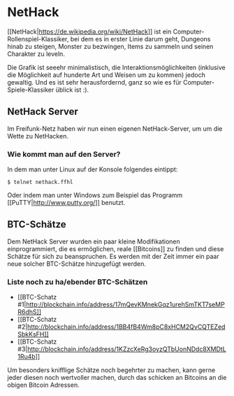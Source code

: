 # NetHack

[[NetHack|https://de.wikipedia.org/wiki/NetHack]] ist ein Computer-Rollenspiel-Klassiker, bei dem es in erster Linie darum geht, Dungeons hinab zu steigen, Monster zu bezwingen, Items zu sammeln und seinen Charakter zu leveln.

Die Grafik ist seeehr minimalistisch, die Interaktionsmöglichkeiten (inklusive die Möglichkeit auf hunderte Art und Weisen um zu kommen) jedoch gewaltig. Und es ist sehr herausfordernd, ganz so wie es für Computer-Spiele-Klassiker üblick ist :).


## NetHack Server

Im Freifunk-Netz haben wir nun einen eigenen NetHack-Server, um um die Wette zu NetHacken.

### Wie kommt man auf den Server?

In dem man unter Linux auf der Konsole folgendes eintippt:

<pre><code>$ telnet nethack.ffhl</code></pre>

Oder indem man unter Windows zum Beispiel das Programm [[PuTTY|http://www.putty.org/]] benutzt.


## BTC-Schätze

Dem NetHack Server wurden ein paar kleine Modifikationen einprogrammiert, die es ermöglichen, reale [[Bitcoins]] zu finden und diese Schätze für sich zu beanspruchen. Es werden mit der Zeit immer ein paar neue solcher BTC-Schätze hinzugefügt werden.

### Liste noch zu ha/ebender BTC-Schätzen

* [[BTC-Schatz #1|http://blockchain.info/address/17mQevKMnekGqz1urehSmTKT7seMPR6dhS]]
* [[BTC-Schatz #2|http://blockchain.info/address/1BB4fB4Wm8pC8xHCM2QvCQTEZedSbkKsFH]]
* [[BTC-Schatz #3|http://blockchain.info/address/1KZzcXeRg3oyzQTbUonNDdc8XMDtL1Ru4b]]

Um besonders knifflige Schätze noch begehrter zu machen, kann gerne jeder diesen noch wertvoller machen, durch das schicken an Bitcoins an die obigen Bitcoin Adressen.
